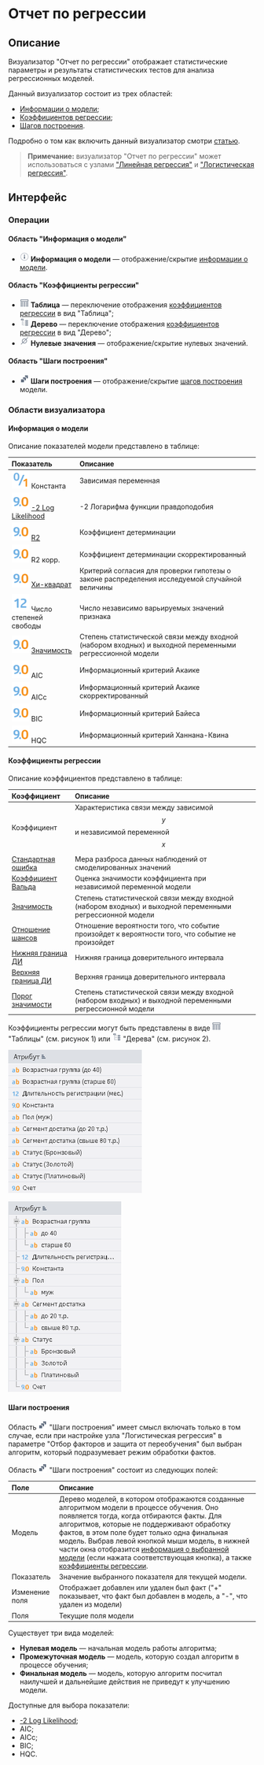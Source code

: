 # Отчет по регрессии

## Описание

Визуализатор "Отчет по регрессии" отображает статистические параметры и результаты статистических тестов для анализа регрессионных моделей.

Данный визуализатор состоит из трех областей:

* [Информации о модели](#informatsiya-o-modeli);
* [Коэффициентов регрессии](#koeffitsienty-regressii);
* [Шагов построения](#shagi-postroeniya).

Подробно о том как включить данный визуализатор смотри [статью](../README.md).

>**Примечание:** визуализатор "Отчет по регрессии" может использоваться  с узлами ["Линейная регрессия"]() и ["Логистическая регрессия"](../../processors/datamining/logistic-regression.md).

## Интерфейс

### Операции

#### Область "Информация о модели"

* ![](./charts-button-3.png) **Информация о модели** — отображение/скрытие [информации о модели](#informatsiya-o-modeli).

#### Область "Коэффициенты регрессии"

* ![](./charts-button-1.png) **Таблица** — переключение отображения [коэффициентов регрессии](#koeffitsienty-regressii) в вид "Таблица";
* ![](./charts-button-2.png) **Дерево** — переключение отображения [коэффициентов регрессии](#koeffitsienty-regressii) в вид "Дерево";
* ![](./charts-button-4.png) **Нулевые значения** — отображение/скрытие нулевых значений.

#### Область "Шаги построения"

* ![](./charts-button-5.png) **Шаги построения** — отображение/скрытие [шагов построения](#shagi-postroeniya) модели.

### Области визуализатора

#### Информация о модели

Описание показателей модели представлено в таблице:

| Показатель | Описание |
|:------------------------|:-----------------------------------------------|
| <span title="Логический"><img src="../../images/icons/datatype_18/datatype_default-04.svg"></span> Константа | Зависимая переменная |
| <span title="Вещественный"><img src="../../images/icons/datatype_18/datatype_default-03.svg"></span> [-2 Log Likelihood](https://wiki.loginom.ru/articles/plausibility-function.html) | -2 Логарифма функции правдоподобия |
| <span title="Вещественный"><img src="../../images/icons/datatype_18/datatype_default-03.svg"></span> [R2](https://wiki.loginom.ru/articles/coefficient-of-determination.html) | Коэффициент детерминации |
| <span title="Вещественный"><img src="../../images/icons/datatype_18/datatype_default-03.svg"></span> R2 корр. | Коэффициент детерминации скорректированный |
| <span title="Вещественный"><img src="../../images/icons/datatype_18/datatype_default-03.svg"></span> [Хи-квадрат](https://wiki.loginom.ru/articles/chi-square-test.html) | Критерий согласия для проверки гипотезы о законе распределения исследуемой случайной величины |
| <span title="Целый"><img src="../../images/icons/datatype_18/datatype_default-02.svg"></span> Число степеней свободы | Число независимо варьируемых значений признака  |
| <span title="Вещественный"><img src="../../images/icons/datatype_18/datatype_default-03.svg"></span> [Значимость](https://wiki.loginom.ru/articles/significance-regr.html) | Степень статистической связи между входной (набором входных) и выходной переменными регрессионной модели |
| <span title="Вещественный"><img src="../../images/icons/datatype_18/datatype_default-03.svg"></span> AIC | Информационный критерий Акаике  |
| <span title="Вещественный"><img src="../../images/icons/datatype_18/datatype_default-03.svg"></span> AICc | Информационный критерий Акаике скорректированный |
| <span title="Вещественный"><img src="../../images/icons/datatype_18/datatype_default-03.svg"></span> BIC | Информационный критерий Байеса |
| <span title="Вещественный"><img src="../../images/icons/datatype_18/datatype_default-03.svg"></span> HQC | Информационный критерий Ханнана-Квина |

#### Коэффициенты регрессии

Описание коэффициентов представлено в таблице:

| Коэффициент | Описание |
|:--------------------|:----------|
| Коэффициент | Характеристика связи между зависимой $$y$$ и независимой переменной $$x$$ |
| [Стандартная ошибка](https://wiki.loginom.ru/articles/standard-estimation-error.html) | Мера разброса данных наблюдений от смоделированных значений |
| [Коэффициент Вальда](https://wiki.loginom.ru/articles/wald-test.html) | Оценка значимости коэффициента при независимой переменной модели  |
| [Значимость](https://wiki.loginom.ru/articles/significance-regr.html) | Степень статистической связи между входной (набором входных) и выходной переменными регрессионной модели |
| [Отношение шансов](https://wiki.loginom.ru/articles/odds-ratio.html) | Отношение вероятности того, что событие произойдет к вероятности того, что событие не произойдет |
| [Нижняя граница ДИ](https://wiki.loginom.ru/articles/confidence-interval.html) | Нижняя граница доверительного интервала |
| [Верхняя граница ДИ](https://wiki.loginom.ru/articles/confidence-interval.html) | Верхняя граница доверительного интервала |
| [Порог значимости](https://wiki.loginom.ru/articles/confidence-interval.html) | Степень статистической связи между входной (набором входных) и выходной переменными регрессионной модели |

Коэффициенты регрессии могут быть представлены в виде ![](./charts-button-1.png) "Таблицы" (см. рисунок 1) или ![](./charts-button-2.png) "Дерева" (см. рисунок 2). 

![Режим отображения "Таблица".](./readme-1.png)

![Режим отображения "Дерево".](./readme-2.png)

#### Шаги построения

Область ![](./charts-button-5.png) "Шаги построения" имеет смысл включать только в том случае, если при настройке узла "Логистическая регрессия" в параметре "Отбор факторов и защита от переобучения" был выбран алгоритм, который подразумевает режим обработки фактов.

Область ![](./charts-button-5.png) "Шаги построения" состоит из следующих полей:

| Поле | Описание |
|:----------------|:----------------------------------------------------------------------------|
| Модель | Дерево моделей, в котором отображаются созданные алгоритмом модели в процессе обучения. Оно появляется тогда, когда отбираются факты. Для алгоритмов, которые не поддерживают обработку фактов, в этом поле будет только одна финальная модель. Выбрав левой кнопкой мыши модель, в нижней части окна отобразится [информация о выбранной модели](#informatsiya-o-modeli) (если нажата соответствующая кнопка), а также [коэффициенты регрессии](#koeffitsienty-regressii). |
| Показатель | Значение выбранного показателя для текущей модели. |
| Изменение поля | Отображает добавлен или удален был факт ("+" показывает, что факт был добавлен в модель, а "-", что удален из модели) |
| Поля | Текущие поля модели |

Существует три вида моделей:

* **Нулевая модель** — начальная модель работы алгоритма;
* **Промежуточная модель** — модель, которую создал алгоритм в процессе обучения;
* **Финальная модель** — модель, которую алгоритм посчитал наилучшей и дальнейшие действия не приведут к улучшению модели.

Доступные для выбора показатели:

* [-2 Log Likelihood](https://wiki.loginom.ru/articles/plausibility-function.html);
* AIC;
* AICc;
* BIC;
* HQC.